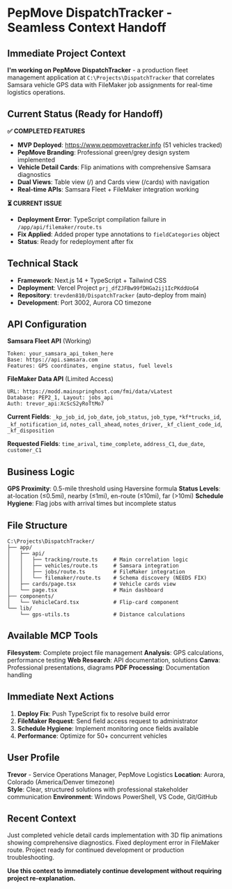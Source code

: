 # PepMove DispatchTracker - Seamless Context Handoff

## Immediate Project Context

**I'm working on PepMove DispatchTracker** - a production fleet management application at `C:\Projects\DispatchTracker` that correlates Samsara vehicle GPS data with FileMaker job assignments for real-time logistics operations.

## Current Status (Ready for Handoff)

**✅ COMPLETED FEATURES**
- **MVP Deployed**: https://www.pepmovetracker.info (51 vehicles tracked)
- **PepMove Branding**: Professional green/grey design system implemented
- **Vehicle Detail Cards**: Flip animations with comprehensive Samsara diagnostics
- **Dual Views**: Table view (/) and Cards view (/cards) with navigation
- **Real-time APIs**: Samsara Fleet + FileMaker integration working

**⏳ CURRENT ISSUE**
- **Deployment Error**: TypeScript compilation failure in `/app/api/filemaker/route.ts` 
- **Fix Applied**: Added proper type annotations to `fieldCategories` object
- **Status**: Ready for redeployment after fix

## Technical Stack

- **Framework**: Next.js 14 + TypeScript + Tailwind CSS
- **Deployment**: Vercel Project `prj_dfZJFBw99fDHGa2ij1IcPKddUoG4`
- **Repository**: `trevden810/DispatchTracker` (auto-deploy from main)
- **Development**: Port 3002, Aurora CO timezone

## API Configuration

**Samsara Fleet API** (Working)
```
Token: your_samsara_api_token_here
Base: https://api.samsara.com
Features: GPS coordinates, engine status, fuel levels
```

**FileMaker Data API** (Limited Access)
```
URL: https://modd.mainspringhost.com/fmi/data/vLatest
Database: PEP2_1, Layout: jobs_api
Auth: trevor_api:XcScS2yRoTtMo7
```

**Current Fields**: `_kp_job_id`, `job_date`, `job_status`, `job_type`, `*kf*trucks_id`, `_kf_notification_id`, `notes_call_ahead`, `notes_driver`, `_kf_client_code_id`, `_kf_disposition`

**Requested Fields**: `time_arival`, `time_complete`, `address_C1`, `due_date`, `customer_C1`

## Business Logic

**GPS Proximity**: 0.5-mile threshold using Haversine formula
**Status Levels**: at-location (≤0.5mi), nearby (≤1mi), en-route (≤10mi), far (>10mi)
**Schedule Hygiene**: Flag jobs with arrival times but incomplete status

## File Structure
```
C:\Projects\DispatchTracker/
├── app/
│   ├── api/
│   │   ├── tracking/route.ts     # Main correlation logic
│   │   ├── vehicles/route.ts     # Samsara integration
│   │   ├── jobs/route.ts         # FileMaker integration
│   │   └── filemaker/route.ts    # Schema discovery (NEEDS FIX)
│   ├── cards/page.tsx            # Vehicle cards view
│   └── page.tsx                  # Main dashboard
├── components/
│   └── VehicleCard.tsx           # Flip-card component
└── lib/
    └── gps-utils.ts              # Distance calculations
```

## Available MCP Tools

**Filesystem**: Complete project file management
**Analysis**: GPS calculations, performance testing
**Web Research**: API documentation, solutions
**Canva**: Professional presentations, diagrams
**PDF Processing**: Documentation handling

## Immediate Next Actions

1. **Deploy Fix**: Push TypeScript fix to resolve build error
2. **FileMaker Request**: Send field access request to administrator
3. **Schedule Hygiene**: Implement monitoring once fields available
4. **Performance**: Optimize for 50+ concurrent vehicles

## User Profile

**Trevor** - Service Operations Manager, PepMove Logistics
**Location**: Aurora, Colorado (America/Denver timezone)  
**Style**: Clear, structured solutions with professional stakeholder communication
**Environment**: Windows PowerShell, VS Code, Git/GitHub

## Recent Context

Just completed vehicle detail cards implementation with 3D flip animations showing comprehensive diagnostics. Fixed deployment error in FileMaker route. Project ready for continued development or production troubleshooting.

**Use this context to immediately continue development without requiring project re-explanation.**